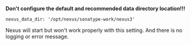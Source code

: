 
__Don't configure the default and recommended data directory location!!!__

    nexus_data_dir: '/opt/nexus/sonatype-work/nexus3'

Nexus will start but won't work properly with this setting. And there is no logging or error message. 